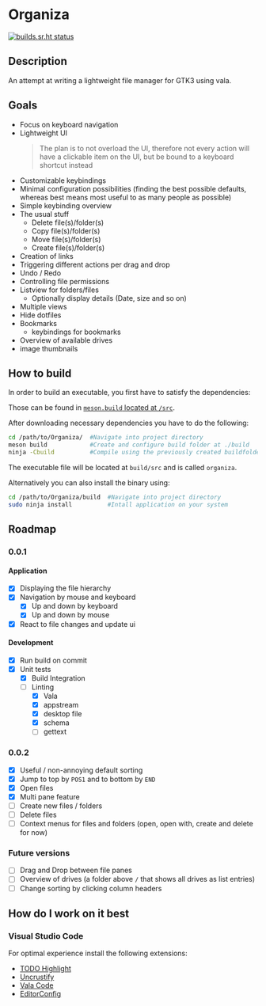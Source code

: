 # Organiza

[![builds.sr.ht status](https://builds.sr.ht/~biosmarcel/Organiza/arch.yml.svg)](https://builds.sr.ht/~biosmarcel/Organiza/arch.yml?)

## Description

An attempt at writing a lightweight file manager for GTK3 using vala.

## Goals

* Focus on keyboard navigation
* Lightweight UI
  > The plan is to not overload the UI, therefore not every action will have a clickable item on the UI, but be bound to a keyboard shortcut instead
* Customizable keybindings
* Minimal configuration possibilities (finding the best possible defaults, whereas best means most useful to as many people as possible)
* Simple keybinding overview
* The usual stuff
  * Delete file(s)/folder(s)
  * Copy file(s)/folder(s)
  * Move file(s)/folder(s)
  * Create file(s)/folder(s)
* Creation of links
* Triggering different actions per drag and drop
* Undo / Redo
* Controlling file permissions
* Listview for folders/files
  * Optionally display details (Date, size and so on)
* Multiple views
* Hide dotfiles
* Bookmarks
  * keybindings for bookmarks
* Overview of available drives
* image thumbnails

## How to build

In order to build an executable, you first have to satisfy the dependencies:

Those can be found in [`meson.build` located at `/src`](https://github.com/Bios-Marcel/Organiza/blob/b51fd6b72bb6702ac0d53bdc8eac23295f9ba2a5/src/meson.build#L13).

After downloading necessary dependencies you have to do the following:

```sh
cd /path/to/Organiza/  #Navigate into project directory
meson build            #Create and configure build folder at ./build
ninja -Cbuild          #Compile using the previously created buildfolder
```

The executable file will be located at `build/src` and is called `organiza`.

Alternatively you can also install the binary using:

```sh
cd /path/to/Organiza/build  #Navigate into project directory
sudo ninja install          #Intall application on your system
```

## Roadmap

### 0.0.1

#### Application

* [x] Displaying the file hierarchy
* [x] Navigation by mouse and keyboard
  * [x] Up and down by keyboard
  * [x] Up and down by mouse
* [x] React to file changes and update ui

#### Development

* [x] Run build on commit
* [x] Unit tests
  * [x] Build Integration
  * [ ] Linting
    * [x] Vala
    * [x] appstream
    * [x] desktop file
    * [x] schema
    * [ ] gettext

### 0.0.2

* [x] Useful / non-annoying default sorting
* [x] Jump to top by `POS1` and to bottom by `END`
* [x] Open files
* [X] Multi pane feature
* [ ] Create new files / folders
* [ ] Delete files
* [ ] Context menus for files and folders (open, open with, create and delete for now)

### Future versions

* [ ] Drag and Drop between file panes
* [ ] Overview of drives (a folder above `/` that shows all drives as list entries)
* [ ] Change sorting by clicking column headers

## How do I work on it best

### Visual Studio Code

For optimal experience install the following extensions:

* [TODO Highlight](https://marketplace.visualstudio.com/items?itemName=wayou.vscode-todo-highlight)
* [Uncrustify](https://marketplace.visualstudio.com/items?itemName=LaurentTreguier.uncrustify)
* [Vala Code](https://marketplace.visualstudio.com/items?itemName=thiagoabreu.vala)
* [EditorConfig](https://marketplace.visualstudio.com/items?itemName=EditorConfig.EditorConfig)
